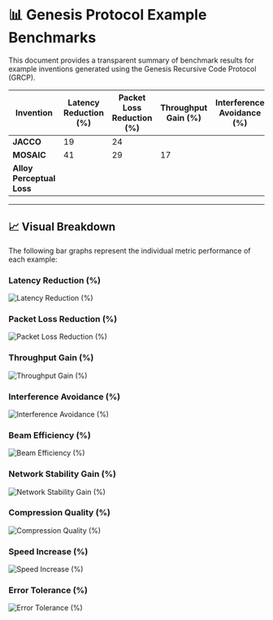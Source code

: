 # 📊 Genesis Protocol Example Benchmarks

This document provides a transparent summary of benchmark results for example inventions generated using the Genesis Recursive Code Protocol (GRCP).

| Invention                | Latency Reduction (%) | Packet Loss Reduction (%) | Throughput Gain (%) | Interference Avoidance (%) | Beam Efficiency (%) | Network Stability Gain (%) | Compression Quality (%) | Speed Increase (%) | Error Tolerance (%) |
|--------------------------|------------------------|----------------------------|----------------------|-----------------------------|----------------------|-----------------------------|--------------------------|--------------------|----------------------|
| **JACCO**                | 19                     | 24                         |                      |                             |                      |                             |                          | 32                 |                      |
| **MOSAIC**               | 41                     | 29                         | 17                   |                             |                      |                             |                          |                    |                      |
| **Alloy Perceptual Loss** |                        |                            |                      |                             |                      |                             | 92                       | 38                 | 99                   |

---

## 📈 Visual Breakdown

The following bar graphs represent the individual metric performance of each example:

### Latency Reduction (%)

![Latency Reduction (%)](Latency_Reduction_%.png)

### Packet Loss Reduction (%)

![Packet Loss Reduction (%)](Packet_Loss_Reduction_%.png)

### Throughput Gain (%)

![Throughput Gain (%)](Throughput_Gain_%.png)

### Interference Avoidance (%)

![Interference Avoidance (%)](Interference_Avoidance_%.png)

### Beam Efficiency (%)

![Beam Efficiency (%)](Beam_Efficiency_%.png)

### Network Stability Gain (%)

![Network Stability Gain (%)](Network_Stability_Gain_%.png)

### Compression Quality (%)

![Compression Quality (%)](Compression_Quality_%.png)

### Speed Increase (%)

![Speed Increase (%)](Speed_Increase_%.png)

### Error Tolerance (%)

![Error Tolerance (%)](Error_Tolerance_%.png)
